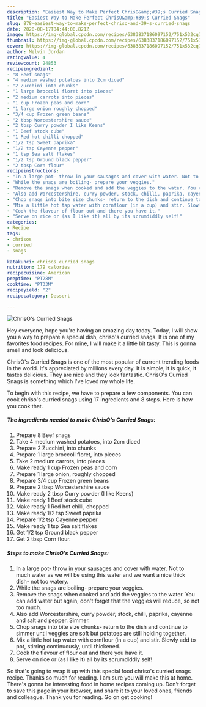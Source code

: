 ```yaml
---
description: "Easiest Way to Make Perfect ChrisO&amp;#39;s Curried Snags"
title: "Easiest Way to Make Perfect ChrisO&amp;#39;s Curried Snags"
slug: 878-easiest-way-to-make-perfect-chriso-and-39-s-curried-snags
date: 2020-08-17T04:44:00.821Z
image: https://img-global.cpcdn.com/recipes/6383837186097152/751x532cq70/chrisos-curried-snags-recipe-main-photo.jpg
thumbnail: https://img-global.cpcdn.com/recipes/6383837186097152/751x532cq70/chrisos-curried-snags-recipe-main-photo.jpg
cover: https://img-global.cpcdn.com/recipes/6383837186097152/751x532cq70/chrisos-curried-snags-recipe-main-photo.jpg
author: Melvin Jordan
ratingvalue: 4
reviewcount: 24853
recipeingredient:
- "8 Beef snags"
- "4 medium washed potatoes into 2cm diced"
- "2 Zucchini into chunks"
- "1 large broccoli floret into pieces"
- "2 medium carrots into pieces"
- "1 cup Frozen peas and corn"
- "1 large onion roughly chopped"
- "3/4 cup Frozen green beans"
- "2 tbsp Worcestershire sauce"
- "2 tbsp Curry powder I like Keens"
- "1 Beef stock cube"
- "1 Red hot chilli chopped"
- "1/2 tsp Sweet paprika"
- "1/2 tsp Cayenne pepper"
- "1 tsp Sea salt flakes"
- "1/2 tsp Ground black pepper"
- "2 tbsp Corn flour"
recipeinstructions:
- "In a large pot- throw in your sausages and cover with water. Not to much water as we will be using this water and we want a nice thick dish- not too watery."
- "While the snags are boiling- prepare your veggies."
- "Remove the snags when cooked and add the veggies to the water. You can add water but again, don&#39;t forget that the veggies will reduce, so not too much."
- "Also add Worcestershire, curry powder, stock, chilli, paprika, cayenne and salt and pepper. Simmer."
- "Chop snags into bite size chunks- return to the dish and continue to simmer until veggies are soft but potatoes are still holding together."
- "Mix a little hot tap water with cornflour (in a cup) and stir. Slowly add to pot, stirring continuously, until thickened."
- "Cook the flavour of flour out and there you have it."
- "Serve on rice or (as I like it) all by its scrumdiddly self!"
categories:
- Recipe
tags:
- chrisos
- curried
- snags

katakunci: chrisos curried snags 
nutrition: 179 calories
recipecuisine: American
preptime: "PT28M"
cooktime: "PT33M"
recipeyield: "2"
recipecategory: Dessert

---
```



![ChrisO&#39;s Curried Snags](https://img-global.cpcdn.com/recipes/6383837186097152/751x532cq70/chrisos-curried-snags-recipe-main-photo.jpg)

Hey everyone, hope you're having an amazing day today. Today, I will show you a way to prepare a special dish, chriso&#39;s curried snags. It is one of my favorites food recipes. For mine, I will make it a little bit tasty. This is gonna smell and look delicious.



ChrisO&#39;s Curried Snags is one of the most popular of current trending foods in the world. It's appreciated by millions every day. It is simple, it is quick, it tastes delicious. They are nice and they look fantastic. ChrisO&#39;s Curried Snags is something which I've loved my whole life.


To begin with this recipe, we have to prepare a few components. You can cook chriso&#39;s curried snags using 17 ingredients and 8 steps. Here is how you cook that.

<!--inarticleads1-->

##### The ingredients needed to make ChrisO&#39;s Curried Snags:

1. Prepare 8 Beef snags
1. Take 4 medium washed potatoes, into 2cm diced
1. Prepare 2 Zucchini, into chunks
1. Prepare 1 large broccoli floret, into pieces
1. Take 2 medium carrots, into pieces
1. Make ready 1 cup Frozen peas and corn
1. Prepare 1 large onion, roughly chopped
1. Prepare 3/4 cup Frozen green beans
1. Prepare 2 tbsp Worcestershire sauce
1. Make ready 2 tbsp Curry powder (I like Keens)
1. Make ready 1 Beef stock cube
1. Make ready 1 Red hot chilli, chopped
1. Make ready 1/2 tsp Sweet paprika
1. Prepare 1/2 tsp Cayenne pepper
1. Make ready 1 tsp Sea salt flakes
1. Get 1/2 tsp Ground black pepper
1. Get 2 tbsp Corn flour.




<!--inarticleads2-->

##### Steps to make ChrisO&#39;s Curried Snags:

1. In a large pot- throw in your sausages and cover with water. Not to much water as we will be using this water and we want a nice thick dish- not too watery.
1. While the snags are boiling- prepare your veggies.
1. Remove the snags when cooked and add the veggies to the water. You can add water but again, don&#39;t forget that the veggies will reduce, so not too much.
1. Also add Worcestershire, curry powder, stock, chilli, paprika, cayenne and salt and pepper. Simmer.
1. Chop snags into bite size chunks- return to the dish and continue to simmer until veggies are soft but potatoes are still holding together.
1. Mix a little hot tap water with cornflour (in a cup) and stir. Slowly add to pot, stirring continuously, until thickened.
1. Cook the flavour of flour out and there you have it.
1. Serve on rice or (as I like it) all by its scrumdiddly self!




So that's going to wrap it up with this special food chriso&#39;s curried snags recipe. Thanks so much for reading. I am sure you will make this at home. There's gonna be interesting food in home recipes coming up. Don't forget to save this page in your browser, and share it to your loved ones, friends and colleague. Thank you for reading. Go on get cooking!
